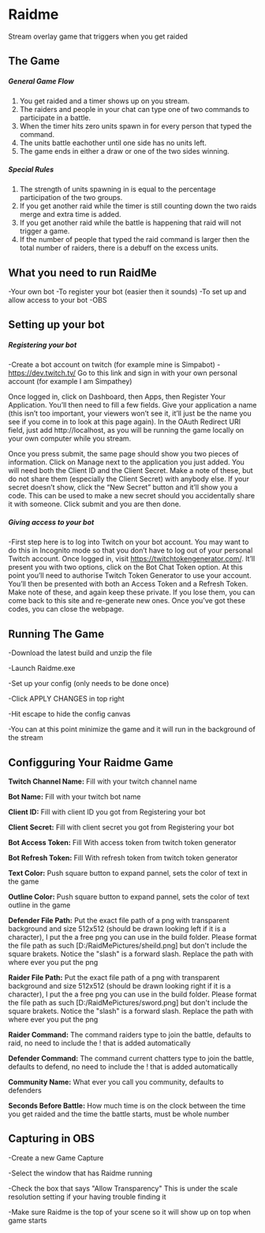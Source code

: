 # Raidme
Stream overlay game that triggers when you get raided

## The Game
##### General Game Flow
1. You get raided and a timer shows up on you stream.
2. The raiders and people in your chat can type one of two commands to participate in a battle.
3. When the timer hits zero units spawn in for every person that typed the command.
4. The units battle eachother until one side has no units left. 
5. The game ends in either a draw or one of the two sides winning.

##### Special Rules
1. The strength of units spawning in is equal to the percentage participation of the two groups.
2. If you get another raid while the timer is still counting down the two raids merge and extra time is added.
3. If you get another raid while the battle is happening that raid will not trigger a game.
4. If the number of people that typed the raid command is larger then the total number of raiders, there is a debuff on the excess units.

## What you need to run RaidMe
-Your own bot
-To register your bot (easier then it sounds)
-To set up and allow access to your bot
-OBS 

## Setting up your bot
##### Registering your bot
-Create a bot account on twitch (for example mine is Simpabot)
-https://dev.twitch.tv/ Go to this link and sign in with your own personal account (for example I am Simpathey)

Once logged in, click on Dashboard, then Apps, then Register Your Application. You’ll then need to fill a few fields. Give your application a name (this isn’t too important, your viewers won’t see it, it’ll just be the name you see if you come in to look at this page again). In the OAuth Redirect URI field, just add http://localhost, as you will be running the game locally on your own computer while you stream.

Once you press submit, the same page should show you two pieces of information. Click on Manage next to the application you just added. You will need both the Client ID and the Client Secret. Make a note of these, but do not share them (especially the Client Secret) with anybody else. If your secret doesn’t show, click the “New Secret” button and it’ll show you a code. This can be used to make a new secret should you accidentally share it with someone. Click submit and you are then done.

##### Giving access to your bot
-First step here is to log into Twitch on your bot account. You may want to do this in Incognito mode so that you don’t have to log out of your personal Twitch account. Once logged in, visit https://twitchtokengenerator.com/. It’ll present you with two options, click on the Bot Chat Token option. At this point you’ll need to authorise Twitch Token Generator to use your account. You’ll then be presented with both an Access Token and a Refresh Token. Make note of these, and again keep these private. If you lose them, you can come back to this site and re-generate new ones.  Once you’ve got these codes, you can close the webpage.

## Running The Game
-Download the latest build and unzip the file 

-Launch Raidme.exe

-Set up your config (only needs to be done once)

-Click APPLY CHANGES in top right

-Hit escape to hide the config canvas

-You can at this point minimize the game and it will run in the background of the stream

## Configguring Your Raidme Game
**Twitch Channel Name:** Fill with your twitch channel name

**Bot Name:** Fill with your twitch bot name

**Client ID:** Fill with client ID you got from Registering your bot

**Client Secret:** Fill with client secret you got from Registering your bot

**Bot Access Token:** Fill With access token from twitch token generator

**Bot Refresh Token:** Fill With refresh token from twitch token generator

**Text Color:** Push square button to expand pannel, sets the color of text in the game

**Outline Color:** Push square button to expand pannel, sets the color of text outline in the game

**Defender File Path:** Put the exact file path of a png with transparent background and size 512x512 (should be drawn looking left if it is a character), I put the a free png you can use in the build folder. Please format the file path as such [D:/RaidMePictures/sheild.png] but don't include the square brakets. Notice the "slash" is a forward slash. Replace the path with where ever you put the png

**Raider File Path:** Put the exact file path of a png with transparent background and size 512x512 (should be drawn looking right if it is a character), I put the a free png you can use in the build folder. Please format the file path as such [D:/RaidMePictures/sword.png] but don't include the square brakets. Notice the "slash" is a forward slash. Replace the path with where ever you put the png

**Raider Command:** The command raiders type to join the battle, defaults to raid, no need to include the ! that is added automatically

**Defender Command:** The command current chatters type to join the battle, defaults to defend, no need to include the ! that is added automatically

**Community Name:** What ever you call you community, defaults to defenders

**Seconds Before Battle:** How much time is on the clock between the time you get raided and the time the battle starts, must be whole number

## Capturing in OBS
-Create a new Game Capture

-Select the window that has Raidme running

-Check the box that says "Allow Transparency" This is under the scale resolution setting if your having trouble finding it

-Make sure Raidme is the top of your scene so it will show up on top when game starts
